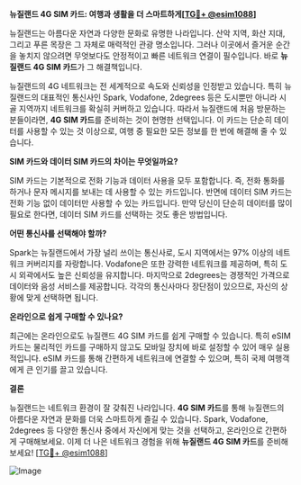 **뉴질랜드 4G SIM 카드: 여행과 생활을 더 스마트하게[[TG💪+ @esim1088](https://t.me/s/esim1088)]**

뉴질랜드는 아름다운 자연과 다양한 문화로 유명한 나라입니다. 산악 지역, 화산 지대, 그리고 푸른 목장은 그 자체로 매력적인 관광 명소입니다. 그러나 이곳에서 즐거운 순간을 놓치지 않으려면 무엇보다도 안정적이고 빠른 네트워크 연결이 필수입니다. 바로 **뉴질랜드 4G SIM 카드**가 그 해결책입니다.

뉴질랜드의 4G 네트워크는 전 세계적으로 속도와 신뢰성을 인정받고 있습니다. 특히 뉴질랜드의 대표적인 통신사인 Spark, Vodafone, 2degrees 등은 도시뿐만 아니라 시골 지역까지 네트워크를 확실히 커버하고 있습니다. 따라서 뉴질랜드에 처음 방문하는 분들이라면, **4G SIM 카드**를 준비하는 것이 현명한 선택입니다. 이 카드는 단순히 데이터를 사용할 수 있는 것 이상으로, 여행 중 필요한 모든 정보를 한 번에 해결해 줄 수 있습니다.

**SIM 카드와 데이터 SIM 카드의 차이는 무엇일까요?**

SIM 카드는 기본적으로 전화 기능과 데이터 사용을 모두 포함합니다. 즉, 전화 통화를 하거나 문자 메시지를 보내는 데 사용할 수 있는 카드입니다. 반면에 데이터 SIM 카드는 전화 기능 없이 데이터만 사용할 수 있는 카드입니다. 만약 당신이 단순히 데이터를 많이 필요로 한다면, 데이터 SIM 카드를 선택하는 것도 좋은 방법입니다.

**어떤 통신사를 선택해야 할까?**

Spark는 뉴질랜드에서 가장 널리 쓰이는 통신사로, 도시 지역에서는 97% 이상의 네트워크 커버리지를 자랑합니다. Vodafone은 또한 강력한 네트워크를 제공하며, 특히 도시 외곽에서도 높은 신뢰성을 유지합니다. 마지막으로 2degrees는 경쟁적인 가격으로 데이터와 음성 서비스를 제공합니다. 각각의 통신사마다 장단점이 있으므로, 자신의 상황에 맞게 선택하면 됩니다.

**온라인으로 쉽게 구매할 수 있나요?**

최근에는 온라인으로도 뉴질랜드 4G SIM 카드를 쉽게 구매할 수 있습니다. 특히 eSIM 카드는 물리적인 카드를 구매하지 않고도 모바일 장치에 바로 설정할 수 있어 매우 실용적입니다. eSIM 카드를 통해 간편하게 네트워크에 연결할 수 있으며, 특히 국제 여행객에게 큰 인기를 끌고 있습니다.

**결론**

뉴질랜드는 네트워크 환경이 잘 갖춰진 나라입니다. **4G SIM 카드**를 통해 뉴질랜드의 아름다운 자연과 문화를 더욱 스마트하게 즐길 수 있습니다. Spark, Vodafone, 2degrees 등 다양한 통신사 중에서 자신에게 맞는 것을 선택하고, 온라인으로 간편하게 구매해보세요. 이제 더 나은 네트워크 경험을 위해 **뉴질랜드 4G SIM 카드**를 준비해보세요! [[TG💪+ @esim1088](https://t.me/s/esim1088)]

![Image](https://i.postimg.cc/Y0z9fWf4/image.png)